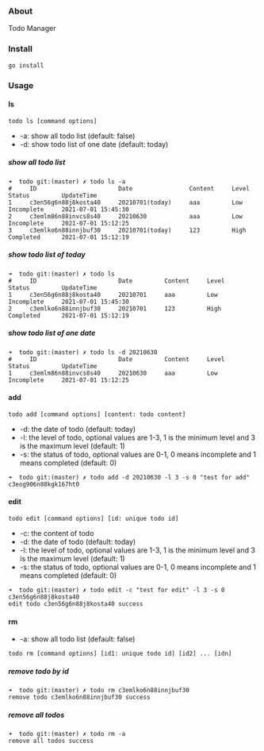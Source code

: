 ### About

Todo Manager

### Install

```
go install
```

### Usage

#### ls

```shell
todo ls [command options]
```

- -a: show all todo list (default: false)
- -d: show todo list of one date (default: today)

##### show all todo list

```shell
➜  todo git:(master) ✗ todo ls -a
#     ID                       Date                Content     Level     Status         UpdateTime
1     c3en56g6n88j8kosta40     20210701(today)     aaa         Low       Incomplete     2021-07-01 15:45:30
2     c3emlm86n88invcs8s40     20210630            aaa         Low       Incomplete     2021-07-01 15:12:25
3     c3emlko6n88innjbuf30     20210701(today)     123         High      Completed      2021-07-01 15:12:19
```

##### show todo list of today

```shell
➜  todo git:(master) ✗ todo ls   
#     ID                       Date         Content     Level     Status         UpdateTime
1     c3en56g6n88j8kosta40     20210701     aaa         Low       Incomplete     2021-07-01 15:45:30
2     c3emlko6n88innjbuf30     20210701     123         High      Completed      2021-07-01 15:12:19
```

##### show todo list of one date

```shell
➜  todo git:(master) ✗ todo ls -d 20210630
#     ID                       Date         Content     Level     Status         UpdateTime
1     c3emlm86n88invcs8s40     20210630     aaa         Low       Incomplete     2021-07-01 15:12:25
```

#### add

```shell
todo add [command options] [content: todo content]
```

- -d: the date of todo (default: today)
- -l: the level of todo, optional values are 1-3, 1 is the minimum level and 3 is the maximum level (default: 1)
- -s: the status of todo, optional values are 0-1, 0 means incomplete and 1 means completed (default: 0)

```shell
➜  todo git:(master) ✗ todo add -d 20210630 -l 3 -s 0 "test for add"
c3eog906n88kgk167ht0
```

#### edit

```shell
todo edit [command options] [id: unique todo id]
```

- -c: the content of todo
- -d: the date of todo (default: today)
- -l: the level of todo, optional values are 1-3, 1 is the minimum level and 3 is the maximum level (default: 1)
- -s: the status of todo, optional values are 0-1, 0 means incomplete and 1 means completed (default: 0)

```shell
➜  todo git:(master) ✗ todo edit -c "test for edit" -l 3 -s 0 c3en56g6n88j8kosta40
edit todo c3en56g6n88j8kosta40 success
```

#### rm

- -a: show all todo list (default: false)

```shell
todo rm [command options] [id1: unique todo id] [id2] ... [idn]
```

##### remove todo by id

```shell
➜  todo git:(master) ✗ todo rm c3emlko6n88innjbuf30
remove todo c3emlko6n88innjbuf30 success
```

##### remove all todos

```shell
➜  todo git:(master) ✗ todo rm -a
remove all todos success
```